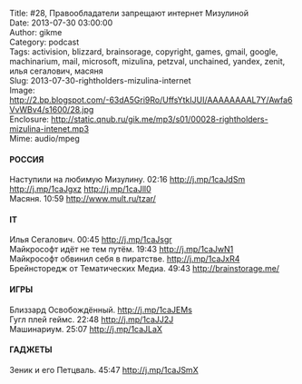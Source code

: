 Title: #28, Правообладатели запрещают интернет Мизулиной  
Date: 2013-07-30 03:00:00  
Author: gikme  
Category: podcast  
Tags: activision, blizzard, brainsorage, copyright, games, gmail, google, machinarium, mail, microsoft, mizulina, petzval, unchained, yandex, zenit, илья сегалович, масяня  
Slug: 2013-07-30-rightholders-mizulina-internet  
Image: http://2.bp.blogspot.com/-63dA5Gri9Ro/UffsYtkIJUI/AAAAAAAAL7Y/Awfa6VvWBv4/s1600/28.jpg  
Enclosure: http://static.qnub.ru/gik.me/mp3/s01/00028-rightholders-mizulina-intenet.mp3  
Mime: audio/mpeg

#### РОССИЯ

Наступили на любимую Мизулину. 02:16 <http://j.mp/1caJdSm>  
<http://j.mp/1caJgxz> <http://j.mp/1caJll0>  
Масяня. 10:59 <http://www.mult.ru/tzar/>

#### IT

Илья Сегалович. 00:45 <http://j.mp/1caJsgr>  
Майкрософт идёт не тем путём. 19:43 <http://j.mp/1caJwN1>  
Майкрософт обвинил себя в пиратстве. <http://j.mp/1caJxR4>  
Брейнсторедж от Тематических Медиа. 49:43 <http://brainstorage.me/>

#### ИГРЫ

Близзард Освобождённый. <http://j.mp/1caJEMs>  
Гугл плей геймс. 22:48 <http://j.mp/1caJJ2J>  
Машинариум. 25:07 <http://j.mp/1caJLaX>

#### ГАДЖЕТЫ

Зеник и его Петцваль. 45:47 <http://j.mp/1caJSmX>


